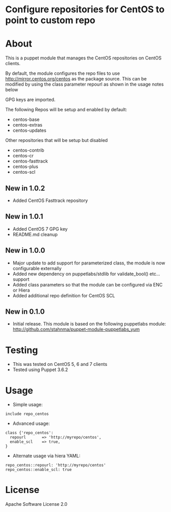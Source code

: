 # Configure repositories for CentOS to point to custom repo

# About
This is a puppet module that manages the CentOS repositories
on CentOS clients.

By default, the module configures the repo files to use
http://mirror.centos.org/centos as the package source. This
can be modified by using the class parameter repourl as shown
in the usage notes below

GPG keys are imported.

The following Repos will be setup and enabled by default:
  * centos-base
  * centos-extras
  * centos-updates

Other repositories that will be setup but disabled
  * centos-contrib
  * centos-cr
  * centos-fasttrack
  * centos-plus
  * centos-scl

## New in 1.0.2
  * Added CentOS Fasttrack repository

## New in 1.0.1
  * Added CentOS 7 GPG key
  * README.md cleanup

## New in 1.0.0
  * Major update to add support for parameterized class, the module is now configurable externally
  * Added new dependency on puppetlabs/stdlib for validate_bool() etc... support
  * Added class parameters so that the module can be configured via ENC or Hiera
  * Added additional repo definition for CentOS SCL
  
## New in 0.1.0
  * Initial release. This module is based on the following puppetlabs module: http://github.com/stahnma/puppet-module-puppetlabs_yum

# Testing
  * This was tested on CentOS 5, 6 and 7 clients
  * Tested using Puppet 3.6.2

# Usage
  * Simple usage:
```
include repo_centos
```
  * Advanced usage:
```
class {'repo_centos':
  repourl       => 'http://myrepo/centos',
  enable_scl    => true,
}
```
  * Alternate usage via hiera YAML:
```
repo_centos::repourl: 'http://myrepo/centos'
repo_centos::enable_scl: true
```
# License
Apache Software License 2.0
